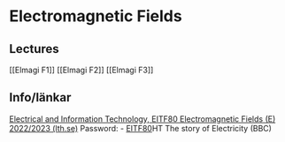 # Electromagnetic Fields

## Lectures
[[Elmagi F1]]
[[Elmagi F2]]
[[Elmagi F3]]

## Info/länkar
[Electrical and Information Technology, EITF80 Electromagnetic Fields (E) 2022/2023 (lth.se)](https://www.eit.lth.se/index.php?ciuid=1548&coursepage=10653&L=1) 
Password: -   [EITF80](https://canvas.education.lu.se/courses/20277)HT
The story of Electricity (BBC)

